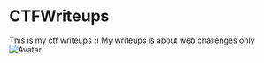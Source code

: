 # CTFWriteups

This is my ctf writeups :) My writeups is about web challenges only
![Avatar](https://github.com/quanght55/CTFWriteups/blob/master/identicon.png)
